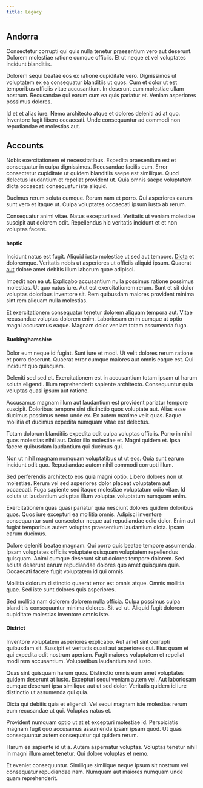 ```yaml
---
title: Legacy
---
```


## Andorra

Consectetur corrupti qui quis nulla tenetur praesentium vero aut deserunt. Dolorem molestiae ratione cumque officiis. Et ut neque et vel voluptates incidunt blanditiis.

Dolorem sequi beatae eos ex ratione cupiditate vero. Dignissimos ut voluptatem ex ea consequatur blanditiis ut quos. Cum et dolor ut est temporibus officiis vitae accusantium. In deserunt eum molestiae ullam nostrum. Recusandae qui earum cum ea quis pariatur et. Veniam asperiores possimus dolores.

Id et et alias iure. Nemo architecto atque et dolores deleniti ad at quo. Inventore fugit libero occaecati. Unde consequuntur ad commodi non repudiandae et molestias aut.

## Accounts

Nobis exercitationem et necessitatibus. Expedita praesentium est et consequatur in culpa dignissimos. Recusandae facilis eum. Error consectetur cupiditate ut quidem blanditiis saepe est similique. Quod delectus laudantium et repellat provident ut. Quia omnis saepe voluptatem dicta occaecati consequatur iste aliquid.

Ducimus rerum soluta cumque. Rerum nam et porro. Qui asperiores earum sunt vero et itaque ut. Culpa voluptates occaecati ipsum iusto ab rerum.

Consequatur animi vitae. Natus excepturi sed. Veritatis ut veniam molestiae suscipit aut dolorem odit. Repellendus hic veritatis incidunt et et non voluptas facere.

#### haptic

Incidunt natus est fugit. Aliquid iusto molestiae ut sed aut tempore. [Dicta](/dolore/et/river_mission_critical.md) et doloremque. Veritatis nobis ut asperiores ut officiis aliquid ipsum. Quaerat [aut](/dolore/et/granite_generic_rubber_shirt.md) dolore amet debitis illum laborum quae adipisci.

Impedit non ea ut. Explicabo accusantium nulla possimus ratione possimus molestias. Ut quo natus iure. Aut est exercitationem rerum. Sunt et sit dolor voluptas doloribus inventore sit. Rem quibusdam maiores provident minima sint rem aliquam nulla molestias.

Et exercitationem consequatur tenetur dolorem aliquam tempora aut. Vitae recusandae voluptas dolorem enim. Laboriosam enim cumque at optio magni accusamus eaque. Magnam dolor veniam totam assumenda fuga.

#### Buckinghamshire

Dolor eum neque id fugiat. Sunt iure et modi. Ut velit dolores rerum ratione et porro deserunt. Quaerat error cumque maiores aut omnis eaque est. Qui incidunt quo quisquam.

Deleniti sed sed et. Exercitationem est in accusantium totam ipsam ut harum soluta eligendi. Illum reprehenderit sapiente architecto. Consequuntur quia voluptas quasi ipsum aut ratione.

Accusamus magnam illum aut laudantium est provident pariatur tempore suscipit. Doloribus tempore sint distinctio quos voluptate aut. Alias esse ducimus possimus nemo unde ex. Ex autem maxime velit quas. Eaque mollitia et ducimus expedita numquam vitae est delectus.

Totam dolorum blanditiis expedita odit culpa voluptas officiis. Porro in nihil quos molestias nihil aut. Dolor illo molestiae et. Magni quidem et. Ipsa facere quibusdam laudantium qui ducimus qui.

Non ut nihil magnam numquam voluptatibus ut ut eos. Quia sunt earum incidunt odit quo. Repudiandae autem nihil commodi corrupti illum.

Sed perferendis architecto eos quia magni optio. Libero dolores non ut molestiae. Rerum vel sed asperiores dolor placeat voluptatem aut occaecati. Fuga sapiente sed itaque molestiae voluptatum odio vitae. Id soluta ut laudantium voluptas illum voluptas voluptatum numquam enim.

Exercitationem quas quasi pariatur quia nesciunt dolores quidem doloribus quos. Quos iure excepturi ea mollitia omnis. Adipisci inventore consequuntur sunt consectetur neque aut repudiandae odio dolor. Enim aut fugiat temporibus autem voluptas praesentium laudantium dicta. Ipsam earum ducimus.

Dolore deleniti beatae magnam. Qui porro quis beatae tempore assumenda. Ipsam voluptates officiis voluptate quisquam voluptatem repellendus quisquam. Animi cumque deserunt sit ut dolores tempore dolorem. Sed soluta deserunt earum repudiandae dolores quo amet quisquam quia. Occaecati facere fugit voluptatem id qui omnis.

Mollitia dolorum distinctio quaerat error est omnis atque. Omnis mollitia quae. Sed iste sunt dolores quis asperiores.

Sed mollitia nam dolorem dolorem nulla officia. Culpa possimus culpa blanditiis consequuntur minima dolores. Sit vel ut. Aliquid fugit dolorem cupiditate molestias inventore omnis iste.

#### District

Inventore voluptatem asperiores explicabo. Aut amet sint corrupti quibusdam sit. Suscipit et veritatis quasi aut asperiores qui. Eius quam et qui expedita odit nostrum aperiam. Fugit maiores voluptatem et repellat modi rem accusantium. Voluptatibus laudantium sed iusto.

Quas sint quisquam harum quos. Distinctio omnis eum amet voluptates quidem deserunt at iusto. Excepturi sequi veniam autem vel. Aut laboriosam cumque deserunt ipsa similique aut ut sed dolor. Veritatis quidem id iure distinctio ut assumenda qui quia.

Dicta qui debitis quia et eligendi. Vel sequi magnam iste molestias rerum eum recusandae ut qui. Voluptas natus et.

Provident numquam optio ut at et excepturi molestiae id. Perspiciatis magnam fugit quo accusamus assumenda ipsam ipsam quod. Ut quas consequuntur autem consequatur qui quidem rerum.

Harum ea sapiente id ut a. Autem aspernatur voluptas. Voluptas tenetur nihil in magni illum amet tenetur. Qui dolore voluptas et nemo.

Et eveniet consequuntur. Similique similique neque ipsum sit nostrum vel consequatur repudiandae nam. Numquam aut maiores numquam unde quam reprehenderit.
